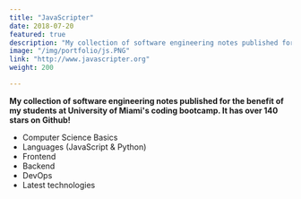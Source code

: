 ```yaml
---
title: "JavaScripter"
date: 2018-07-20
featured: true
description: "My collection of software engineering notes published for the benefit of my students at University of Miami's coding bootcamp. It has over 140 stars on Github!"
image: "/img/portfolio/js.PNG"
link: "http://www.javascripter.org"
weight: 200

---
```


<b>My collection of software engineering notes published for the benefit of my students at University of Miami's coding bootcamp. It has over 140 stars on Github!</b>

- Computer Science Basics
- Languages (JavaScript & Python)
- Frontend
- Backend
- DevOps
- Latest technologies


